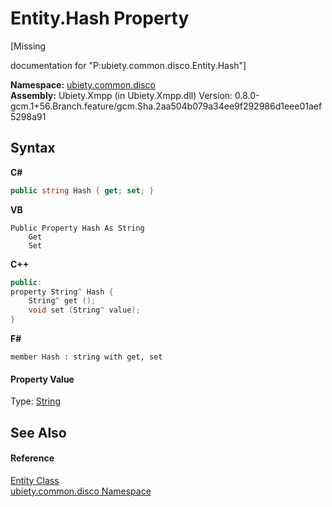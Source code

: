# Entity.Hash Property 
 

\[Missing <summary> documentation for "P:ubiety.common.disco.Entity.Hash"\]

**Namespace:**&nbsp;<a href="0e5e99a6-61e1-827b-d962-042693d0ae39">ubiety.common.disco</a><br />**Assembly:**&nbsp;Ubiety.Xmpp (in Ubiety.Xmpp.dll) Version: 0.8.0-gcm.1+56.Branch.feature/gcm.Sha.2aa504b079a34ee9f292986d1eee01aef5298a91

## Syntax

**C#**<br />
``` C#
public string Hash { get; set; }
```

**VB**<br />
``` VB
Public Property Hash As String
	Get
	Set
```

**C++**<br />
``` C++
public:
property String^ Hash {
	String^ get ();
	void set (String^ value);
}
```

**F#**<br />
``` F#
member Hash : string with get, set

```


#### Property Value
Type: <a href="http://msdn2.microsoft.com/en-us/library/s1wwdcbf" target="_blank">String</a>

## See Also


#### Reference
<a href="9ef53098-07d2-4e46-a87d-aac59103efb8">Entity Class</a><br /><a href="0e5e99a6-61e1-827b-d962-042693d0ae39">ubiety.common.disco Namespace</a><br />